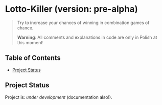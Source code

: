 # Lotto-Killer (version: pre-alpha)
> Try to increase your chances of winning in combination games of chance.
>
> **Warning**: All comments and explanations in code are only in Polish at this moment!

## Table of Contents
* [Project Status](#project-status)


## Project Status
Project is: _under development_ (documentation also!).
